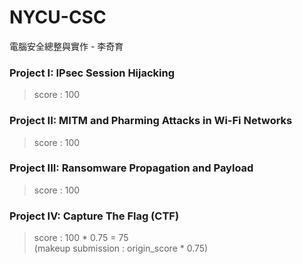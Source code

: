 # NYCU-CSC
電腦安全總整與實作 - 李奇育

### Project I: IPsec Session Hijacking
> score : 100

### Project II: MITM and Pharming Attacks in Wi-Fi Networks
> score : 100

### Project III: Ransomware Propagation and Payload
> score : 100

### Project IV: Capture The Flag (CTF)
> score : 100 * 0.75 = 75    
> (makeup submission : origin_score * 0.75)
